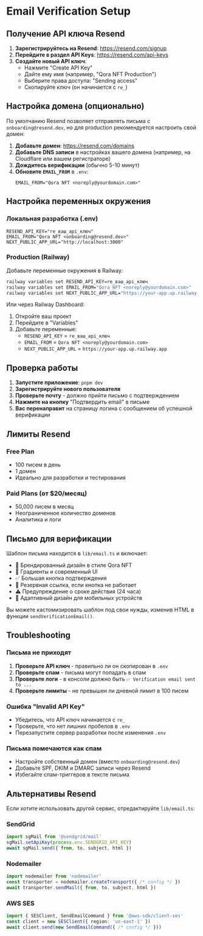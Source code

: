 # Email Verification Setup

## Получение API ключа Resend

1. **Зарегистрируйтесь на Resend**: https://resend.com/signup
2. **Перейдите в раздел API Keys**: https://resend.com/api-keys
3. **Создайте новый API ключ**:
   - Нажмите "Create API Key"
   - Дайте ему имя (например, "Qora NFT Production")
   - Выберите права доступа: "Sending access"
   - Скопируйте ключ (он начинается с `re_`)

## Настройка домена (опционально)

По умолчанию Resend позволяет отправлять письма с `onboarding@resend.dev`, но для production рекомендуется настроить свой домен:

1. **Добавьте домен**: https://resend.com/domains
2. **Добавьте DNS записи** в настройках вашего домена (например, на Cloudflare или вашем регистраторе)
3. **Дождитесь верификации** (обычно 5-10 минут)
4. **Обновите `EMAIL_FROM`** в `.env`:
   ```
   EMAIL_FROM="Qora NFT <noreply@yourdomain.com>"
   ```

## Настройка переменных окружения

### Локальная разработка (.env)

```env
RESEND_API_KEY="re_ваш_api_ключ"
EMAIL_FROM="Qora NFT <onboarding@resend.dev>"
NEXT_PUBLIC_APP_URL="http://localhost:3000"
```

### Production (Railway)

Добавьте переменные окружения в Railway:

```bash
railway variables set RESEND_API_KEY=re_ваш_api_ключ
railway variables set EMAIL_FROM="Qora NFT <noreply@yourdomain.com>"
railway variables set NEXT_PUBLIC_APP_URL="https://your-app.up.railway.app"
```

Или через Railway Dashboard:
1. Откройте ваш проект
2. Перейдите в "Variables"
3. Добавьте переменные:
   - `RESEND_API_KEY` = `re_ваш_api_ключ`
   - `EMAIL_FROM` = `Qora NFT <noreply@yourdomain.com>`
   - `NEXT_PUBLIC_APP_URL` = `https://your-app.up.railway.app`

## Проверка работы

1. **Запустите приложение**: `pnpm dev`
2. **Зарегистрируйте нового пользователя**
3. **Проверьте почту** - должно прийти письмо с подтверждением
4. **Нажмите на кнопку** "Подтвердить email" в письме
5. **Вас перенаправит** на страницу логина с сообщением об успешной верификации

## Лимиты Resend

### Free Plan
- 100 писем в день
- 1 домен
- Идеально для разработки и тестирования

### Paid Plans (от $20/месяц)
- 50,000 писем в месяц
- Неограниченное количество доменов
- Аналитика и логи

## Письмо для верификации

Шаблон письма находится в `lib/email.ts` и включает:
- 🌟 Брендированный дизайн в стиле Qora NFT
- 🎨 Градиенты и современный UI
- ✅ Большая кнопка подтверждения
- 🔗 Резервная ссылка, если кнопка не работает
- ⚠️ Предупреждение о сроке действия (24 часа)
- 📱 Адаптивный дизайн для мобильных устройств

Вы можете кастомизировать шаблон под свои нужды, изменив HTML в функции `sendVerificationEmail()`.

## Troubleshooting

### Письма не приходят

1. **Проверьте API ключ** - правильно ли он скопирован в `.env`
2. **Проверьте спам** - письма могут попадать в спам
3. **Проверьте логи** - в консоли должно быть `✅ Verification email sent to ...`
4. **Проверьте лимиты** - не превышен ли дневной лимит в 100 писем

### Ошибка "Invalid API Key"

- Убедитесь, что API ключ начинается с `re_`
- Проверьте, что нет лишних пробелов в `.env`
- Перезапустите сервер разработки после изменения `.env`

### Письма помечаются как спам

- Настройте собственный домен (вместо `onboarding@resend.dev`)
- Добавьте SPF, DKIM и DMARC записи через Resend
- Избегайте спам-триггеров в тексте письма

## Альтернативы Resend

Если хотите использовать другой сервис, отредактируйте `lib/email.ts`:

### SendGrid
```typescript
import sgMail from '@sendgrid/mail'
sgMail.setApiKey(process.env.SENDGRID_API_KEY)
await sgMail.send({ from, to, subject, html })
```

### Nodemailer
```typescript
import nodemailer from 'nodemailer'
const transporter = nodemailer.createTransport({ /* config */ })
await transporter.sendMail({ from, to, subject, html })
```

### AWS SES
```typescript
import { SESClient, SendEmailCommand } from '@aws-sdk/client-ses'
const client = new SESClient({ region: 'us-east-1' })
await client.send(new SendEmailCommand({ /* config */ }))
```
